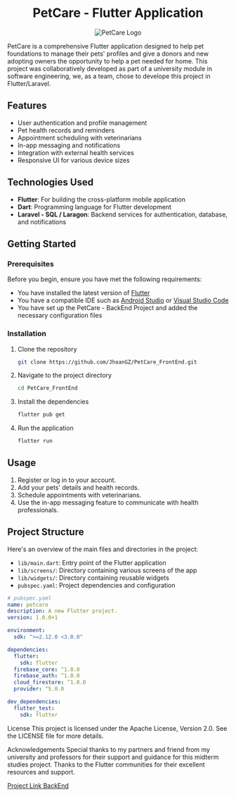 
<h1 align="center"><strong>PetCare - Flutter Application</strong></h1>


<p align="center">
  <img src="https://github.com/JhoanGZ/PetCare_FrontEnd/blob/main/assets/images/logo_petcare.png?raw=true" alt="PetCare Logo" />
</p>


PetCare is a comprehensive Flutter application designed to help pet foundations to manage their pets' profiles and give a donors and new adopting owners the opportunity to help a pet needed for home. 
This project was collaboratively developed as part of a university module in software engineering, we, as a team, chose to develope this project in Flutter/Laravel.

## Features

- User authentication and profile management
- Pet health records and reminders
- Appointment scheduling with veterinarians
- In-app messaging and notifications
- Integration with external health services
- Responsive UI for various device sizes

## Technologies Used

- **Flutter**: For building the cross-platform mobile application
- **Dart**: Programming language for Flutter development
- **Laravel - SQL / Laragon**: Backend services for authentication, database, and notifications

## Getting Started

### Prerequisites

Before you begin, ensure you have met the following requirements:

- You have installed the latest version of [Flutter](https://flutter.dev/docs/get-started/install)
- You have a compatible IDE such as [Android Studio](https://developer.android.com/studio) or [Visual Studio Code](https://code.visualstudio.com/)
- You have set up the PetCare - BackEnd Project and added the necessary configuration files

### Installation

1. Clone the repository

    ```sh
    git clone https://github.com/JhoanGZ/PetCare_FrontEnd.git
    ```

2. Navigate to the project directory

    ```sh
    cd PetCare_FrontEnd
    ```

3. Install the dependencies

    ```sh
    flutter pub get
    ```

4. Run the application

    ```sh
    flutter run
    ```

## Usage

1. Register or log in to your account.
2. Add your pets' details and health records.
3. Schedule appointments with veterinarians.
4. Use the in-app messaging feature to communicate with health professionals.

## Project Structure

Here's an overview of the main files and directories in the project:

- `lib/main.dart`: Entry point of the Flutter application
- `lib/screens/`: Directory containing various screens of the app
- `lib/widgets/`: Directory containing reusable widgets
- `pubspec.yaml`: Project dependencies and configuration

```yaml
# pubspec.yaml
name: petcare
description: A new Flutter project.
version: 1.0.0+1

environment:
  sdk: ">=2.12.0 <3.0.0"

dependencies:
  flutter:
    sdk: flutter
  firebase_core: ^1.0.0
  firebase_auth: ^1.0.0
  cloud_firestore: ^1.0.0
  provider: ^5.0.0

dev_dependencies:
  flutter_test:
    sdk: flutter

```
License
This project is licensed under the Apache License, Version 2.0. See the LICENSE file for more details.

Acknowledgements
Special thanks to my partners and friend from my university and professors for their support and guidance for this midterm studies project.
Thanks to the Flutter communities for their excellent resources and support.

[Project Link BackEnd](https://github.com/JhoanGZ/PetCare_BackEnd)
